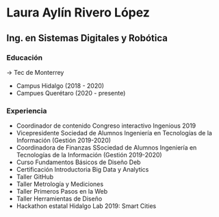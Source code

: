 # Laura Aylín Rivero López #
## Ing. en Sistemas Digitales y Robótica ##
### Educación ###

-> Tec de Monterrey
* Campus Hidalgo (2018 - 2020)
* Campues Querétaro (2020 - presente)

### Experiencia ###
* Coordinador de contenido Congreso interactivo Ingenious 2019
* Vicepresidente Sociedad de Alumnos Ingeniería en Tecnologías de la Información (Gestión 2019-2020)
* Coordinadora de Finanzas SSociedad de Alumnos Ingeniería en Tecnologías de la Información (Gestión 2019-2020)
* Curso Fundamentos Básicos de Diseño Deb
* Certificación Introductoria Big Data y Analytics
* Taller GitHub
* Taller Metrología y Mediciones
* Taller Primeros Pasos en la Web
* Taller Herramientas de Diseño
* Hackathon estatal Hidalgo Lab 2019: Smart Cities
